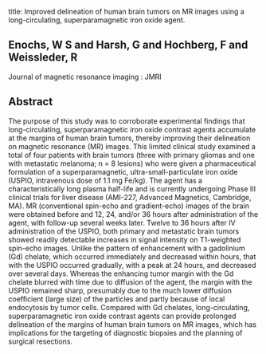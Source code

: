 title: Improved delineation of human brain tumors on MR images using a long-circulating, superparamagnetic iron oxide agent.

## Enochs, W S and Harsh, G and Hochberg, F and Weissleder, R
Journal of magnetic resonance imaging : JMRI


## Abstract
The purpose of this study was to corroborate experimental findings that long-circulating, superparamagnetic iron oxide contrast agents accumulate at the margins of human brain tumors, thereby improving their delineation on magnetic resonance (MR) images. This limited clinical study examined a total of four patients with brain tumors (three with primary gliomas and one with metastatic melanoma; n = 8 lesions) who were given a pharmaceutical formulation of a superparamagnetic, ultra-small-particulate iron oxide (USPIO, intravenous dose of 1.1 mg Fe/kg). The agent has a characteristically long plasma half-life and is currently undergoing Phase III clinical trials for liver disease (AMI-227, Advanced Magnetics, Cambridge, MA). MR (conventional spin-echo and gradient-echo) images of the brain were obtained before and 12, 24, and/or 36 hours after administration of the agent, with follow-up several weeks later. Twelve to 36 hours after IV administration of the USPIO, both primary and metastatic brain tumors showed readily detectable increases in signal intensity on T1-weighted spin-echo images. Unlike the pattern of enhancement with a gadolinium (Gd) chelate, which occurred immediately and decreased within hours, that with the USPIO occurred gradually, with a peak at 24 hours, and decreased over several days. Whereas the enhancing tumor margin with the Gd chelate blurred with time due to diffusion of the agent, the margin with the USPIO remained sharp, presumably due to the much lower diffusion coefficient (large size) of the particles and partly because of local endocytosis by tumor cells. Compared with Gd chelates, long-circulating, superparamagnetic iron oxide contrast agents can provide prolonged delineation of the margins of human brain tumors on MR images, which has implications for the targeting of diagnostic biopsies and the planning of surgical resections.

